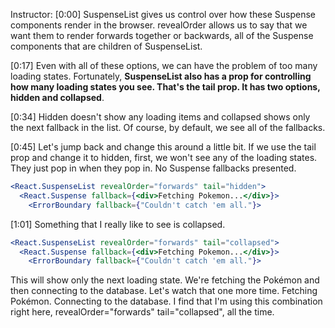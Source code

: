 Instructor: [0:00] SuspenseList gives us control over how these Suspense components render in the browser. revealOrder allows us to say that we want them to render forwards together or backwards, all of the Suspense components that are children of SuspenseList.

[0:17] Even with all of these options, we can have the problem of too many loading states. Fortunately, **SuspenseList also has a prop for controlling how many loading states you see. That's the tail prop. It has two options, hidden and collapsed**.

[0:34] Hidden doesn't show any loading items and collapsed shows only the next fallback in the list. Of course, by default, we see all of the fallbacks.

[0:45] Let's jump back and change this around a little bit. If we use the tail prop and change it to hidden, first, we won't see any of the loading states. They just pop in when they pop in. No Suspense fallbacks presented.

```jsx
<React.SuspenseList revealOrder="forwards" tail="hidden">
  <React.Suspense fallback={<div>Fetching Pokemon...</div>}>
    <ErrorBoundary fallback={"Couldn't catch 'em all."}>
```

[1:01] Something that I really like to see is collapsed. 


```jsx
<React.SuspenseList revealOrder="forwards" tail="collapsed">
  <React.Suspense fallback={<div>Fetching Pokemon...</div>}>
    <ErrorBoundary fallback={"Couldn't catch 'em all."}>
```

This will show only the next loading state. We're fetching the Pokémon and then connecting to the database. Let's watch that one more time. Fetching Pokémon. Connecting to the database. I find that I'm using this combination right here, revealOrder="forwards" tail="collapsed", all the time.
